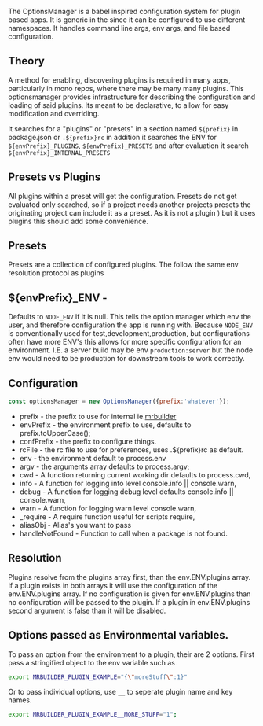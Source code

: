 The OptionsManager is a babel inspired configuration system for plugin based apps.
It is generic in the since it can be configured to use different namespaces.
It handles command line args, env args, and file based configuration.


## Theory
A method for enabling, discovering plugins is required in many apps, particularly in
mono repos, where there may be many many plugins.   This optionsmanager provides
infrastructure for describing the configuration and loading of said plugins.
Its meant to be declarative, to allow for easy modification and overriding.

It searches for a "plugins" or "presets" in a section named `${prefix}` in
package.json or `.${prefix}rc` in addition it searches the ENV for
`${envPrefix}_PLUGINS`, `${envPrefix}_PRESETS` and after evaluation it search
 `${envPrefix}_INTERNAL_PRESETS`


## Presets vs Plugins
All plugins within a preset will get the configuration.
Presets do not get evaluated only searched, so if a project needs
another projects presets the originating project can include it as
a preset.   As it is not a plugin ) but it uses
plugins this should add some convenience.

## Presets
Presets are a collection of configured plugins.   The follow the same env
resolution protocol as plugins


## ${envPrefix}_ENV -
Defaults to `NODE_ENV` if it is null.  This tells the option manager
which env the user, and therefore configuration the app is running with.
Because `NODE_ENV` is conventionally used for test,development,production,
but configurations often have more ENV's this allows for more specific
configuration for an environment.
I.E. a server build may be env `production:server` but the node env would
need to be production for downstream tools to work correctly.



## Configuration

```js static
const optionsManager = new OptionsManager({prefix:'whatever'});

```


 * prefix - the prefix to use for internal ie.[mrbuilder](https://github.com/jspears/mrbuilder)
 * envPrefix - the environment prefix to use, defaults to prefix.toUpperCase();
 * confPrefix - the prefix to configure things.
 * rcFile - the rc file to use for preferences, uses .${prefix}rc as default.
 * env - the environment default to process.env
 * argv - the arguments array defaults to process.argv;
 * cwd - A function returning current working dir defaults to process.cwd,
 * info - A function for logging info level console.info || console.warn,
 * debug - A function for logging debug level defaults console.info || console.warn,
 * warn - A function for logging warn level console.warn,
 * _require - A require function useful for scripts require,
 * aliasObj - Alias's you want to pass
 * handleNotFound - Function to call when a package is not found.


## Resolution
Plugins resolve from the plugins array first, than the env.ENV.plugins array.  If
a plugin exists in both arrays it will use the configuration of the env.ENV.plugins
array.  If no configuration is given for env.ENV.plugins than no configuration
will be passed to the plugin.  If a plugin in env.ENV.plugins second argument
is false than it will be disabled.

## Options passed as Environmental variables.
To pass an option from the environment to a plugin, their are 2 options.
First pass a stringified object to the env variable such as
```sh
export MRBUILDER_PLUGIN_EXAMPLE="{\"moreStuff\":1}" 
```
Or to pass individual options, use `__` to seperate plugin name and key names.

```sh
export MRBUILDER_PLUGIN_EXAMPLE__MORE_STUFF="1";
```
